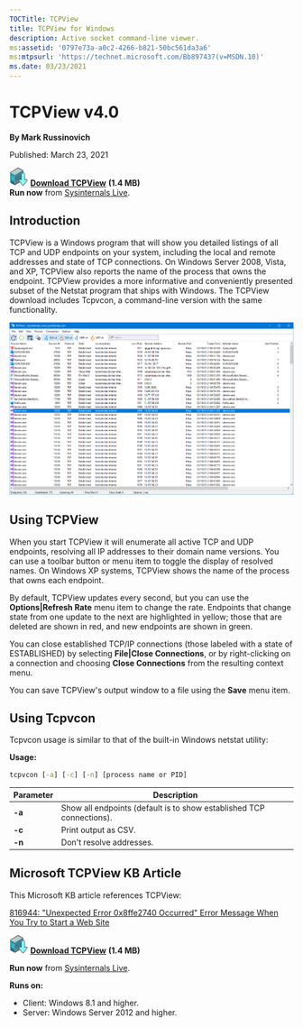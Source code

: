 ```yaml
---
TOCTitle: TCPView
title: TCPView for Windows
description: Active socket command-line viewer.
ms:assetid: '0797e73a-a0c2-4266-b821-50bc561da3a6'
ms:mtpsurl: 'https://technet.microsoft.com/Bb897437(v=MSDN.10)'
ms.date: 03/23/2021
---
```


# TCPView v4.0

**By Mark Russinovich**

Published: March 23, 2021

[![Download](media/shared/Download_sm.png)](https://download.sysinternals.com/files/TCPView.zip) [**Download TCPView**](https://download.sysinternals.com/files/TCPView.zip) **(1.4 MB)**  
**Run now** from [Sysinternals Live](https://live.sysinternals.com/Tcpview.exe).

## Introduction

TCPView is a Windows program that will show you detailed listings of all
TCP and UDP endpoints on your system, including the local and remote
addresses and state of TCP connections. On Windows Server 2008, Vista,
and XP, TCPView also reports the name of the process that owns the
endpoint. TCPView provides a more informative and conveniently presented
subset of the Netstat program that ships with Windows. The TCPView
download includes Tcpvcon, a command-line version with the same
functionality.

![TCP View screenshot](media/tcpview/tcpview.png)

## Using TCPView

When you start TCPView it will enumerate all active TCP and UDP
endpoints, resolving all IP addresses to their domain name versions. You
can use a toolbar button or menu item to toggle the display of resolved
names. On Windows XP systems, TCPView shows the name of the process that
owns each endpoint.

By default, TCPView updates every second, but you can use the
**Options|Refresh Rate** menu item to change the rate. Endpoints that
change state from one update to the next are highlighted in yellow;
those that are deleted are shown in red, and new endpoints are shown in
green.

You can close established TCP/IP connections (those labeled with a state
of ESTABLISHED) by selecting **File|Close Connections**, or by
right-clicking on a connection and choosing **Close Connections** from
the resulting context menu.

You can save TCPView's output window to a file using the **Save** menu
item.

## Using Tcpvcon

Tcpvcon usage is similar to that of the built-in Windows netstat
utility:

**Usage:**

```cmd
tcpvcon [-a] [-c] [-n] [process name or PID]
```

|Parameter  |Description  |
|---------|---------|
|  **-a**  | Show all endpoints (default is to show established TCP connections).|
|  **-c**  | Print output as CSV.|
|  **-n**  | Don't resolve addresses.|

## Microsoft TCPView KB Article

This Microsoft KB article references TCPView:

[816944: "Unexpected Error 0x8ffe2740 Occurred" Error Message When You
Try to Start a Web Site](https://support.microsoft.com/kb/816944)

[![Download](media/shared/Download_sm.png)](https://download.sysinternals.com/files/TCPView.zip) [**Download TCPView**](https://download.sysinternals.com/files/TCPView.zip) **(1.4 MB)**

**Run now** from [Sysinternals Live](https://live.sysinternals.com/Tcpview.exe).

**Runs on:**

- Client: Windows 8.1 and higher.
- Server: Windows Server 2012 and higher.
